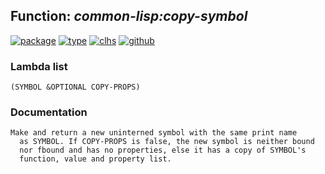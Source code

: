 ## Function: ***common-lisp:copy-symbol***
[![package](https://img.shields.io/badge/Package-COMMON--LISP-5f9ea0.svg?style=social&colorA=999999)](../) [![type](https://img.shields.io/badge/Type-Function-5f9ea0.svg?style=social&colorA=999999)](../#function) [![clhs](https://img.shields.io/badge/CLHS-COPY--SYMBOL-5f9ea0.svg?style=social&colorA=999999)](http://www.lispworks.com/documentation/HyperSpec/Body/f_cp_sym.htm) [![github](https://img.shields.io/badge/GitHub-View_the_source-5f9ea0.svg?style=social&colorA=999999&logo=github)](https://github.com/sbcl/sbcl/blob/master/src/code/symbol.lisp/) 
### Lambda list
```
(SYMBOL &OPTIONAL COPY-PROPS)
```
### Documentation
```
Make and return a new uninterned symbol with the same print name
  as SYMBOL. If COPY-PROPS is false, the new symbol is neither bound
  nor fbound and has no properties, else it has a copy of SYMBOL's
  function, value and property list.
```
